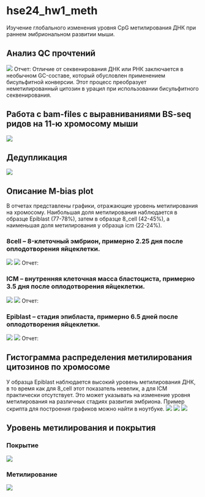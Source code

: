 # hse24_hw1_meth
 Изучение глобального изменения уровня CpG метилирования ДНК при раннем эмбриональном развитии мыши. 
## Анализ QC прочтений
![](/screenshots/fastqc.png)
Отчет: 
Отличие от секвенирования ДНК или РНК заключается в необычном GC-составе, который обусловлен применением бисульфитной конверсии. Этот процесс преобразует неметилированный цитозин в урацил при использовании бисульфитного секвенирования.
## Работа с bam-files с выравниваниями BS-seq ридов на 11-ю хромосому мыши
![](/screenshots/выравнивание.png)
## Дедупликация
![](/screenshots/дупликация.png)
## Описание M-bias plot
В отчетах представлены графики, отражающие уровень метилирования на хромосому. Наибольшая доля метилирования наблюдается в образце Epiblast (77-78%), затем в образце 8_cell (42-45%), а наименьшая доля метилирования у образца icm (22-24%).

### 8cell – 8-клеточный эмбрион, примерно 2.25 дня после оплодотворения яйцеклетки.
![](/screenshots/8_part1.png)
![](/screenshots/8_part2.png)
Отчет: 
### ICM – внутренняя клеточная масса бластоциста, примерно 3.5 дня после оплодотворения яйцеклетки.
![](/screenshots/icm_part1.png)
![](/screenshots/icm_part2.png)
Отчет:
### Epiblast – стадия эпибласта, примерно 6.5 дней после оплодотворения яйцеклетки.
![](/screenshots/epi_part1.png)
![](/screenshots/epi_part_2.png)
Отчет:

## Гистограмма распределения метилирования цитозинов по хромосоме
У образца Epiblast наблюдается высокий уровень метилирования ДНК, в то время как для 8_cell этот показатель невелик, а для ICM практически отсутствует. Это может указывать на изменение уровня метилирования на различных стадиях развития эмбриона. Пример скрипта для построения графиков можно найти в ноутбуке.
![](/screenshots/8cell.png)
![](/screenshots/epiblast.png)
![](/screenshots/icm.png)
## Уровень метилирования и покрытия
### Покрытие
![](/screenshots/image_cov.png)
### Метилирование
![](/screenshots/image_meth2.png)